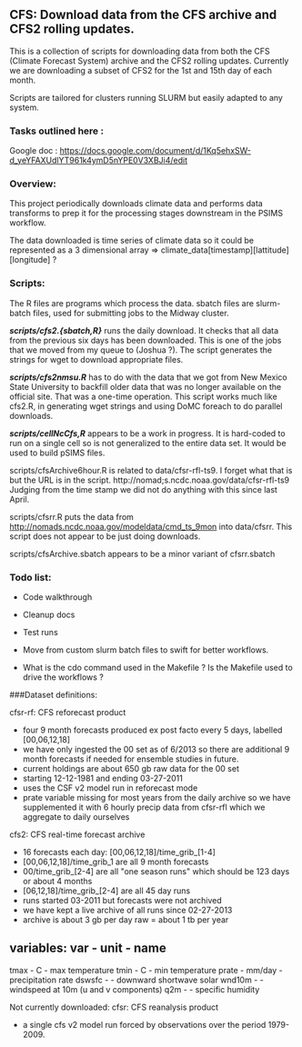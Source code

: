 ## CFS: Download data from the CFS archive and CFS2 rolling updates.

This is a collection of scripts for downloading data from both the CFS
(Climate Forecast System) archive and the CFS2 rolling updates.
Currently we are downloading a subset of CFS2 for the 1st and 15th
day of each month.

Scripts are tailored for clusters running SLURM but easily adapted to
any system.

### Tasks outlined here :

Google doc : https://docs.google.com/document/d/1Kq5ehxSW-d_yeYFAXUdlYT961k4ymD5nYPE0V3XBJi4/edit

### Overview:

This project periodically downloads climate data and performs data transforms
to prep it for the processing stages downstream in the PSIMS workflow.

The data downloaded is time series of climate data so it could be represented
as a 3 dimensional array => climate_data[timestamp][lattitude][longitude] ?


### Scripts:

The R files are programs which process the data.
sbatch files are slurm-batch files, used for submitting jobs to the Midway
cluster.

***scripts/cfs2.{sbatch,R}*** runs the daily download.  It checks that all
data from the previous six days has been downloaded.  This is one of the
jobs that we moved from my queue to (Joshua ?). The script generates
the strings for wget to download appropriate files.

***scripts/cfs2nmsu.R*** has to do with the data that we got from New
Mexico State University to backfill older data that was no longer
available on the official site.  That was a one-time operation. This
script works much like cfs2.R, in generating wget strings and using DoMC
foreach to do parallel downloads.

***scripts/cellNcCfs,R*** appears to be a work in progress.  It is hard-coded
to run on a single cell so is not generalized to the entire data set.
It would be used to build pSIMS files.

scripts/cfsArchive6hour.R is related to data/cfsr-rfl-ts9.  I forget what
that is but the URL is in the script. http://nomad;s.ncdc.noaa.gov/data/cfsr-rfl-ts9
Judging from the time stamp we did not do anything with this since last April.

scripts/cfsrr.R puts the data from http://nomads.ncdc.noaa.gov/modeldata/cmd_ts_9mon
into data/cfsrr. This script does not appear to be just doing downloads.

scripts/cfsArchive.sbatch appears to be a minor variant of cfsrr.sbatch

### Todo list:

* Code walkthrough
* Cleanup docs
* Test runs
* Move from custom slurm batch files to swift for better workflows.


* What is the cdo command used in the Makefile ? Is the Makefile used to drive the workflows ?





###Dataset definitions:

cfsr-rf: CFS reforecast product
 - four 9 month forecasts produced ex post facto every 
     5 days, labelled [00,06,12,18]
 - we have only ingested the 00 set as of 6/2013 so there 
     are additional 9 month forecasts if needed for ensemble
     studies in future. 
 - current holdings are about 650 gb raw data for the 00 set
 - starting 12-12-1981 and ending 03-27-2011
 - uses the CSF v2 model run in reforecast mode
 - prate variable missing for most years from the daily 
     archive so we have supplemented it with 6 hourly precip 
     data from cfsr-rfl which we aggregate to daily ourselves

cfs2: CFS real-time forecast archive
 - 16 forecasts each day: [00,06,12,18]/time_grib_[1-4]
 - [00,06,12,18]/time_grib_1 are all 9 month forecasts
 - 00/time_grib_[2-4] are all "one season runs" which 
     should be 123 days or about 4 months
 - [06,12,18]/time_grib_[2-4] are all 45 day runs
 - runs started 03-2011 but forecasts were not archived
 - we have kept a live archive of all runs since 02-27-2013
 - archive is about 3 gb per day raw = about 1 tb per year

variables:
 var    - unit   - name
-----------------------------------------
 tmax   - C      - max temperature
 tmin   - C	 - min temperature
 prate  - mm/day - precipitation rate
 dswsfc -	 - downward shortwave solar
 wnd10m -	 - windspeed at 10m (u and v components)
 q2m    -        - specific humidity 

Not currently downloaded:
cfsr: CFS reanalysis product
 - a single cfs v2 model run forced by observations 
    over the period 1979-2009. 
